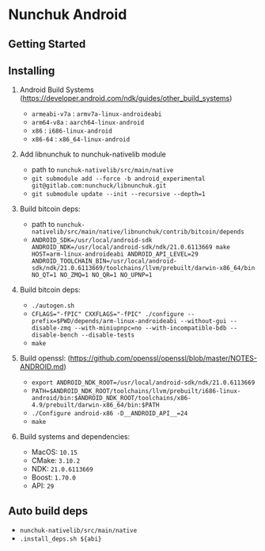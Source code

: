 # Nunchuk Android

## Getting Started

## Installing

1. Android Build Systems (https://developer.android.com/ndk/guides/other_build_systems)
    - ```armeabi-v7a``` : ```armv7a-linux-androideabi```
    - ```arm64-v8a```   : ```aarch64-linux-android```
    - ```x86```         : ```i686-linux-android```
    - ```x86-64```      : ```x86_64-linux-android```


2. Add libnunchuk to nunchuk-nativelib module
    - path to ```nunchuk-nativelib/src/main/native```
    - ```git submodule add --force -b android_experimental git@gitlab.com:nunchuck/libnunchuk.git```
    - ```git submodule update --init --recursive --depth=1```


3. Build bitcoin deps:
    - path to ```nunchuk-nativelib/src/main/native/libnunchuk/contrib/bitcoin/depends```
    -  ```ANDROID_SDK=/usr/local/android-sdk ANDROID_NDK=/usr/local/android-sdk/ndk/21.0.6113669 make HOST=arm-linux-androideabi ANDROID_API_LEVEL=29 ANDROID_TOOLCHAIN_BIN=/usr/local/android-sdk/ndk/21.0.6113669/toolchains/llvm/prebuilt/darwin-x86_64/bin NO_QT=1 NO_ZMQ=1 NO_QR=1 NO_UPNP=1```


4. Build bitcoin deps:
    - ```./autogen.sh```
    - ```CFLAGS="-fPIC" CXXFLAGS="-fPIC" ./configure --prefix=$PWD/depends/arm-linux-androideabi --without-gui --disable-zmq --with-miniupnpc=no --with-incompatible-bdb --disable-bench --disable-tests```
    - ```make```
   

5. Build openssl: (https://github.com/openssl/openssl/blob/master/NOTES-ANDROID.md)
    - ```export ANDROID_NDK_ROOT=/usr/local/android-sdk/ndk/21.0.6113669```
    - ```PATH=$ANDROID_NDK_ROOT/toolchains/llvm/prebuilt/i686-linux-android/bin:$ANDROID_NDK_ROOT/toolchains/x86-4.9/prebuilt/darwin-x86_64/bin:$PATH```
    - ```./Configure android-x86 -D__ANDROID_API__=24```
    - ```make```
   

6. Build systems and dependencies:
    - MacOS: ```10.15```
    - CMake: ```3.10.2```
    - NDK: ```21.0.6113669```
    - Boost: ```1.70.0```
    - API: ```29```


## Auto build deps
   - ```nunchuk-nativelib/src/main/native```
   - ```.install_deps.sh ${abi}```


